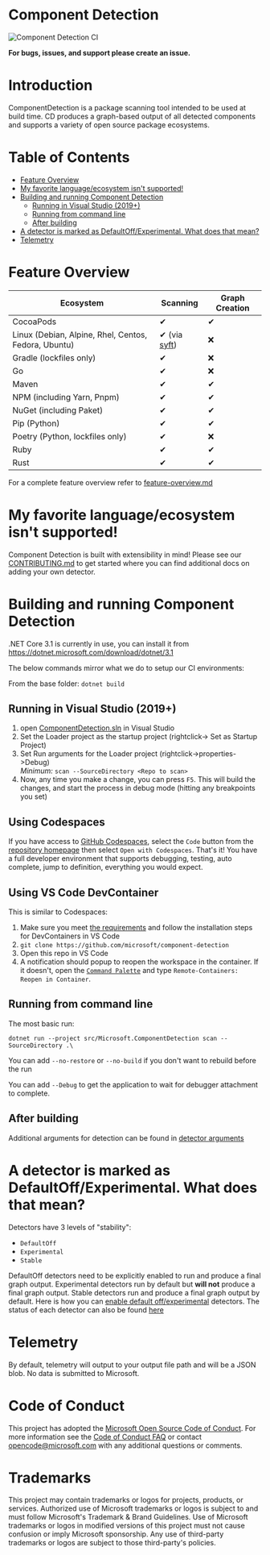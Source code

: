 
# Component Detection
![Component Detection CI](https://github.com/microsoft/component-detection/workflows/Component%20Detection%20CI/badge.svg)

**For bugs, issues, and support please create an issue.**

# Introduction

ComponentDetection is a package scanning tool intended to be used at build time. CD produces a graph-based output of all detected components and supports a variety of open source package ecosystems.

# Table of Contents

* [Feature Overview](#Feature-Overview)
* [My favorite language/ecosystem isn't supported!](#My-favorite-language/ecosystem-isn't-supported!)
* [Building and running Component Detection](#Building-and-running-Component-Detection)
    * [Running in Visual Studio (2019+)](#Running-in-Visual-Studio-(2019+))
	* [Running from command line](#Running-from-command-line)
	* [After building](#After-building)
* [A detector is marked as DefaultOff/Experimental. What does that mean?](#A-detector-is-marked-as-DefaultOff/Experimental.-What-does-that-mean?)
* [Telemetry](#Telemetry)

# Feature Overview

| Ecosystem | Scanning | Graph Creation |
| - | - | - |
| CocoaPods | ✔ | ✔ |
| Linux (Debian, Alpine, Rhel, Centos, Fedora, Ubuntu)| ✔ (via [syft](https://github.com/anchore/syft)) | ❌ |
| Gradle (lockfiles only) | ✔ | ❌ |
| Go | ✔ | ❌ |
| Maven | ✔ | ✔ |
| NPM (including Yarn, Pnpm) | ✔ | ✔ |
| NuGet (including Paket) | ✔ | ✔ |
| Pip (Python) | ✔ | ✔ |
| Poetry (Python, lockfiles only) | ✔ | ❌ |
| Ruby | ✔ | ✔ |
| Rust | ✔ | ✔ |

For a complete feature overview refer to [feature-overview.md](docs/feature-overview.md)

# My favorite language/ecosystem isn't supported!

Component Detection is built with extensibility in mind! Please see our [CONTRIBUTING.md](CONTRIBUTING.md) to get started where you can find additional docs on adding your own detector.


# Building and running Component Detection
.NET Core 3.1 is currently in use, you can install it from https://dotnet.microsoft.com/download/dotnet/3.1

The below commands mirror what we do to setup our CI environments:

From the base folder:
``` dotnet build ```

## Running in Visual Studio (2019+)
1. open [ComponentDetection.sln](ComponentDetection.sln) in Visual Studio
1. Set the Loader project as the startup project (rightclick-> Set as Startup Project)
1. Set Run arguments for the Loader project (rightclick->properties->Debug)  
	*Minimum:* `scan --SourceDirectory <Repo to scan>`
1. Now, any time you make a change, you can press `F5`. This will build the changes, and start the process in debug mode (hitting any breakpoints you set)

## Using Codespaces

If you have access to [GitHub Codespaces](https://docs.github.com/en/free-pro-team@latest/github/developing-online-with-codespaces/about-codespaces), select the `Code` button from the [repository homepage](https://github.com/microsoft/component-detection) then select `Open with Codespaces`. That's it! You have a full developer environment that supports debugging, testing, auto complete, jump to definition, everything you would expect.

## Using VS Code DevContainer

This is similar to Codespaces:

1. Make sure you meet [the requirements](https://code.visualstudio.com/docs/remote/containers#_getting-started) and follow the installation steps for DevContainers in VS Code
1. `git clone https://github.com/microsoft/component-detection`
1. Open this repo in VS Code
1. A notification should popup to reopen the workspace in the container. If it doesn't, open the [`Command Palette`](https://code.visualstudio.com/docs/getstarted/tips-and-tricks#_command-palette) and type `Remote-Containers: Reopen in Container`.

## Running from command line
The most basic run:
```
dotnet run --project src/Microsoft.ComponentDetection scan --SourceDirectory .\ 
```
You can add `--no-restore` or `--no-build` if you don't want to rebuild before the run
	
You can add `--Debug` to get the application to wait for debugger attachment to complete.

## After building
Additional arguments for detection can be found in [detector arguments](docs/detector-arguments.md)

# A detector is marked as DefaultOff/Experimental. What does that mean?

Detectors have 3 levels of "stability":
* `DefaultOff`
* `Experimental`
* `Stable`

DefaultOff detectors need to be explicitly enabled to run and produce a final graph output. Experimental detectors run by default but **will not** produce a final graph output. Stable detectors run and produce a final graph output by default. Here is how you can [enable default off/experimental](./docs/enable-default-off.md) detectors. The status of each detector can also be found [here](./docs/detectors/README.md)

# Telemetry
By default, telemetry will output to your output file path and will be a JSON blob. No data is submitted to Microsoft.

# Code of Conduct
This project has adopted the [Microsoft Open Source Code of Conduct](https://opensource.microsoft.com/codeofconduct/).
For more information see the [Code of Conduct FAQ](https://opensource.microsoft.com/codeofconduct/faq/)
or contact [opencode@microsoft.com](mailto:opencode@microsoft.com) with any additional questions or comments.

# Trademarks
This project may contain trademarks or logos for projects, products, or services. Authorized use of Microsoft trademarks or logos is subject to and must follow Microsoft's Trademark & Brand Guidelines. Use of Microsoft trademarks or logos in modified versions of this project must not cause confusion or imply Microsoft sponsorship. Any use of third-party trademarks or logos are subject to those third-party's policies.
